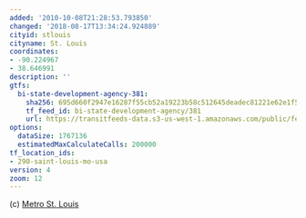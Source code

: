 ```yaml
---
added: '2010-10-08T21:28:53.793850'
changed: '2018-08-17T13:34:24.924889'
cityid: stlouis
cityname: St. Louis
coordinates:
- -90.224967
- 38.646991
description: ''
gtfs:
  bi-state-development-agency-381:
    sha256: 695d660f2947e16287f55cb52a19223b58c512645deadec81221e62e1f588ae9
    tf_feed_id: bi-state-development-agency/381
    url: https://transitfeeds-data.s3-us-west-1.amazonaws.com/public/feeds/bi-state-development-agency/381/20180714/gtfs.zip
options:
  dataSize: 1767136
  estimatedMaxCalculateCalls: 200000
tf_location_ids:
- 290-saint-louis-mo-usa
version: 4
zoom: 12
---
```


(c) [Metro St. Louis](http://www.metrostlouis.org/)

